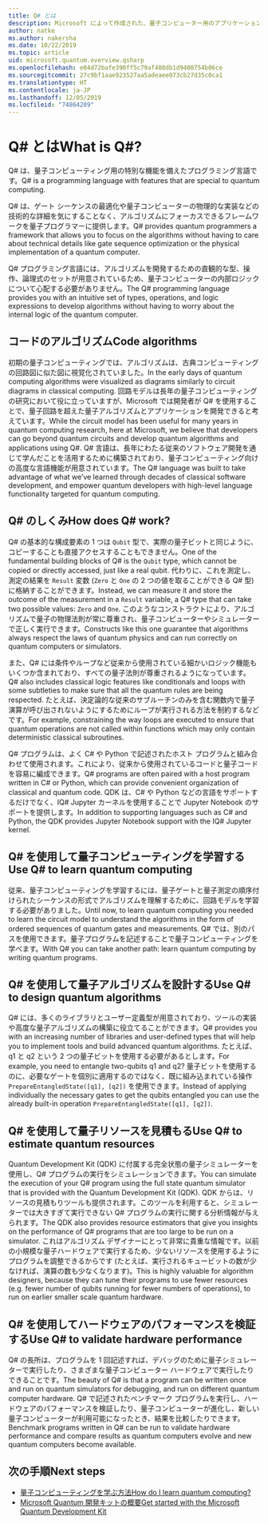 ```yaml
---
title: Q# とは
description: Microsoft によって作成された、量子コンピューター用のアプリケーションを開発するためのプログラミング言語である Q# について説明します。
author: natke
ms.author: nakersha
ms.date: 10/22/2019
ms.topic: article
uid: microsoft.quantum.overview.qsharp
ms.openlocfilehash: e04d72bafe390ff5c79af408db1d9400754b06ce
ms.sourcegitcommit: 27c9bf1aae923527aa5adeaee073cb27d35c0ca1
ms.translationtype: HT
ms.contentlocale: ja-JP
ms.lasthandoff: 12/05/2019
ms.locfileid: "74864289"
---
```

# <a name="what-is-q"></a><span data-ttu-id="5fd97-103">Q# とは</span><span class="sxs-lookup"><span data-stu-id="5fd97-103">What is Q#?</span></span>

<span data-ttu-id="5fd97-104">Q# は、量子コンピューティング用の特別な機能を備えたプログラミング言語です。</span><span class="sxs-lookup"><span data-stu-id="5fd97-104">Q# is a programming language with features that are special to quantum computing.</span></span>

<span data-ttu-id="5fd97-105">Q# は、ゲート シーケンスの最適化や量子コンピューターの物理的な実装などの技術的な詳細を気にすることなく、アルゴリズムにフォーカスできるフレームワークを量子プログラマーに提供します。</span><span class="sxs-lookup"><span data-stu-id="5fd97-105">Q# provides quantum programmers a framework that allows you to focus on the algorithms without having to care about technical details like gate sequence optimization or the physical implementation of a quantum computer.</span></span>

<span data-ttu-id="5fd97-106">Q# プログラミング言語には、アルゴリズムを開発するための直観的な型、操作、論理式のセットが用意されているため、量子コンピューターの内部ロジックについて心配する必要がありません。</span><span class="sxs-lookup"><span data-stu-id="5fd97-106">The Q# programming language provides you with an intuitive set of types, operations, and logic expressions to develop algorithms without having to worry about the internal logic of the quantum computer.</span></span>

## <a name="code-algorithms"></a><span data-ttu-id="5fd97-107">コードのアルゴリズム</span><span class="sxs-lookup"><span data-stu-id="5fd97-107">Code algorithms</span></span>

<span data-ttu-id="5fd97-108">初期の量子コンピューティングでは、アルゴリズムは、古典コンピューティングの回路図に似た図に視覚化されていました。</span><span class="sxs-lookup"><span data-stu-id="5fd97-108">In the early days of quantum computing algorithms were visualized as diagrams similarly to circuit diagrams in classical computing.</span></span>  <span data-ttu-id="5fd97-109">回路モデルは長年の量子コンピューティングの研究において役に立っていますが、Microsoft では開発者が Q# を使用することで、量子回路を超えた量子アルゴリズムとアプリケーションを開発できると考えています。</span><span class="sxs-lookup"><span data-stu-id="5fd97-109">While the circuit model has been useful for many years in quantum computing research, here at Microsoft, we believe that developers can go beyond quantum circuits and develop quantum algorithms and applications using Q#.</span></span> <span data-ttu-id="5fd97-110">Q# 言語は、長年にわたる従来のソフトウェア開発を通じて学んだことを活用するために構築されており、量子コンピューティング向けの高度な言語機能が用意されています。</span><span class="sxs-lookup"><span data-stu-id="5fd97-110">The Q# language was built to take advantage of what we’ve learned through decades of classical software development, and empower quantum developers with high-level language functionality targeted for quantum computing.</span></span>

## <a name="how-does-q-work"></a><span data-ttu-id="5fd97-111">Q# のしくみ</span><span class="sxs-lookup"><span data-stu-id="5fd97-111">How does Q# work?</span></span>

<span data-ttu-id="5fd97-112">Q# の基本的な構成要素の 1 つは `Qubit` 型で、実際の量子ビットと同じように、コピーすることも直接アクセスすることもできません。</span><span class="sxs-lookup"><span data-stu-id="5fd97-112">One of the fundamental building blocks of Q# is the `Qubit` type, which cannot be copied or directly accessed, just like a real qubit.</span></span> <span data-ttu-id="5fd97-113">代わりに、これを測定し、測定の結果を `Result` 変数 (`Zero` と `One` の 2 つの値を取ることができる Q# 型) に格納することができます。</span><span class="sxs-lookup"><span data-stu-id="5fd97-113">Instead, we can measure it and store the outcome of the measurement in a `Result` variable, a Q# type that can take two possible values: `Zero` and `One`.</span></span> <span data-ttu-id="5fd97-114">このようなコンストラクトにより、アルゴリズムで量子の物理法則が常に尊重され、量子コンピューターやシミュレーターで正しく実行できます。</span><span class="sxs-lookup"><span data-stu-id="5fd97-114">Constructs like this one guarantee that algorithms always respect the laws of quantum physics and can run correctly on quantum computers or simulators.</span></span>

<span data-ttu-id="5fd97-115">また、Q# には条件やループなど従来から使用されている細かいロジック機能もいくつか含まれており、すべての量子法則が尊重されるようになっています。</span><span class="sxs-lookup"><span data-stu-id="5fd97-115">Q# also includes classical logic features like conditionals and loops with some subtleties to make sure that all the quantum rules are being respected.</span></span> <span data-ttu-id="5fd97-116">たとえば、決定論的な従来のサブルーチンのみを含む関数内で量子演算が呼び出されないようにするためにループが実行される方法を制約するなどです。</span><span class="sxs-lookup"><span data-stu-id="5fd97-116">For example, constraining the way loops are executed to ensure that quantum operations are not called within functions which may only contain deterministic classical subroutines.</span></span>

<span data-ttu-id="5fd97-117">Q# プログラムは、よく C# や Python で記述されたホスト プログラムと組み合わせて使用されます。これにより、従来から使用されているコードと量子コードを容易に編成できます。</span><span class="sxs-lookup"><span data-stu-id="5fd97-117">Q# programs are often paired with a host program written in C# or Python, which can provide convenient organization of classical and quantum code.</span></span> <span data-ttu-id="5fd97-118">QDK は、C# や Python などの言語をサポートするだけでなく、IQ# Jupyter カーネルを使用することで Jupyter Notebook のサポートを提供します。</span><span class="sxs-lookup"><span data-stu-id="5fd97-118">In addition to supporting languages such as C# and Python, the QDK provides Jupyter Notebook support with the IQ# Jupyter kernel.</span></span>

## <a name="use-q-to-learn-quantum-computing"></a><span data-ttu-id="5fd97-119">Q# を使用して量子コンピューティングを学習する</span><span class="sxs-lookup"><span data-stu-id="5fd97-119">Use Q# to learn quantum computing</span></span>

<span data-ttu-id="5fd97-120">従来、量子コンピューティングを学習するには、量子ゲートと量子測定の順序付けられたシーケンスの形式でアルゴリズムを理解するために、回路モデルを学習する必要がありました。</span><span class="sxs-lookup"><span data-stu-id="5fd97-120">Until now, to learn quantum computing you needed to learn the circuit model to understand the algorithms in the form of ordered sequences of quantum gates and measurements.</span></span> <span data-ttu-id="5fd97-121">Q# では、別のパスを使用できます。量子プログラムを記述することで量子コンピューティングを学べます。</span><span class="sxs-lookup"><span data-stu-id="5fd97-121">With Q# you can take another path: learn quantum computing by writing quantum programs.</span></span>

## <a name="use-q-to-design-quantum-algorithms"></a><span data-ttu-id="5fd97-122">Q# を使用して量子アルゴリズムを設計する</span><span class="sxs-lookup"><span data-stu-id="5fd97-122">Use Q# to design quantum algorithms</span></span>

<span data-ttu-id="5fd97-123">Q# には、多くのライブラリとユーザー定義型が用意されており、ツールの実装や高度な量子アルゴリズムの構築に役立てることができます。</span><span class="sxs-lookup"><span data-stu-id="5fd97-123">Q# provides you with an increasing number of libraries and user-defined types that will help you to implement tools and build advanced quantum algorithms.</span></span> <span data-ttu-id="5fd97-124">たとえば、q1 と q2 という 2 つの量子ビットを使用する必要があるとします。</span><span class="sxs-lookup"><span data-stu-id="5fd97-124">For example, you need to entangle two-qubits q1 and q2?</span></span> <span data-ttu-id="5fd97-125">量子ビットを使用するのに、必要なゲートを個別に適用するのではなく、既に組み込まれている操作 `PrepareEntangledState([q1], [q2])` を使用できます。</span><span class="sxs-lookup"><span data-stu-id="5fd97-125">Instead of applying individually the necessary gates to get the qubits entangled you can use the already built-in operation `PrepareEntangledState([q1], [q2])`.</span></span>

## <a name="use-q-to-estimate-quantum-resources"></a><span data-ttu-id="5fd97-126">Q# を使用して量子リソースを見積もる</span><span class="sxs-lookup"><span data-stu-id="5fd97-126">Use Q# to estimate quantum resources</span></span>

<span data-ttu-id="5fd97-127">Quantum Development Kit (QDK) に付属する完全状態の量子シミュレーターを使用し、Q# プログラムの実行をシミュレーションできます。</span><span class="sxs-lookup"><span data-stu-id="5fd97-127">You can simulate the execution of your Q# program using the full state quantum simulator that is provided with the Quantum Development Kit (QDK).</span></span>  <span data-ttu-id="5fd97-128">QDK からは、リソースの見積もりツールも提供されます。このツールを利用すると、シミュレーターでは大きすぎて実行できない Q# プログラムの実行に関する分析情報が与えられます。</span><span class="sxs-lookup"><span data-stu-id="5fd97-128">The QDK also provides resource estimators that give you insights on the performance of Q# programs that are too large to be run on a simulator.</span></span>  <span data-ttu-id="5fd97-129">これはアルゴリズム デザイナーにとって非常に貴重な情報です。以前の小規模な量子ハードウェアで実行するため、少ないリソースを使用するようにプログラムを調整できるからです (たとえば、実行されるキュービットの数が少なければ、演算の数も少なくなります)。</span><span class="sxs-lookup"><span data-stu-id="5fd97-129">This is highly valuable for algorithm designers, because they can tune their programs to use fewer resources (e.g. fewer number of qubits running for fewer numbers of operations), to run on earlier smaller scale quantum hardware.</span></span>

## <a name="use-q-to-validate-hardware-performance"></a><span data-ttu-id="5fd97-130">Q# を使用してハードウェアのパフォーマンスを検証する</span><span class="sxs-lookup"><span data-stu-id="5fd97-130">Use Q# to validate hardware performance</span></span>

<span data-ttu-id="5fd97-131">Q# の長所は、プログラムを 1 回記述すれば、デバッグのために量子シミュレーターで実行したり、さまざまな量子コンピューター ハードウェアで実行したりできることです。</span><span class="sxs-lookup"><span data-stu-id="5fd97-131">The beauty of Q# is that a program can be written once and run on quantum simulators for debugging, and run on different quantum computer hardware.</span></span>  <span data-ttu-id="5fd97-132">Q# で記述されたベンチマーク プログラムを実行し、ハードウェアのパフォーマンスを検証したり、量子コンピューターが進化し、新しい量子コンピューターが利用可能になったとき、結果を比較したりできます。</span><span class="sxs-lookup"><span data-stu-id="5fd97-132">Benchmark programs written in Q# can be run to validate hardware performance and compare results as quantum computers evolve and new quantum computers become available.</span></span>  

## <a name="next-steps"></a><span data-ttu-id="5fd97-133">次の手順</span><span class="sxs-lookup"><span data-stu-id="5fd97-133">Next steps</span></span>

* [<span data-ttu-id="5fd97-134">量子コンピューティングを学ぶ方法</span><span class="sxs-lookup"><span data-stu-id="5fd97-134">How do I learn quantum computing?</span></span>](xref:microsoft.quantum.overview.learn)
* [<span data-ttu-id="5fd97-135">Microsoft Quantum 開発キットの概要</span><span class="sxs-lookup"><span data-stu-id="5fd97-135">Get started with the Microsoft Quantum Development Kit</span></span>](xref:microsoft.quantum.welcome)
